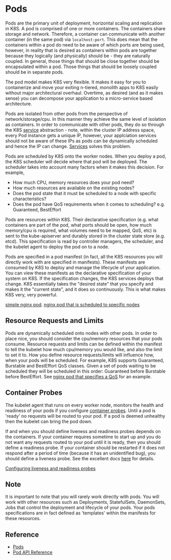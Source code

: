 # Pods #

Pods are the primary unit of deployment, horizontal scaling and replication in K8S.  A pod is comprised of one or more containers.  The containers share storage and network. Therefore, a container can communicate with another container (in the same pod) via ``localhost:port``.  This does mean that the containers within a pod do need to be aware of which ports are being used, however, in reality that is desired as containers within pods are together because they logically (and physically) should be - they are naturally coupled.  In general, those things that should be close together should be encapsulated within a pod.  Those things that should be loosely coupled should be in separate pods.

The pod model makes K8S very flexible.  It makes it easy for you to containerize and move your exiting n-tiered, monolith apps to K8S easily without major architectural overhaul.  Overtime, as desired (and as it makes sense) you can decompose your application to a micro-service based architecture.

Pods are isolated from other pods from the perspective of network/storage/cpu.  In this manner they achieve the same level of isolation as containers.  In order to communicate with other pods, they do so through the K8S [service](../services/README.md) abstraction - note, within the cluster IP address space, every Pod instance gets a unique IP, however, your applciation services should not be aware of these IPs as pods can be dynamically scheduled and hence the IP can change. [Services](../services/README.md) solves this problem.

Pods are scheduled by K8S onto the worker nodes.  When you deploy a pod, the K8S scheduler will decide where that pod will be deployed.  The scheduler takes into account many factors when it makes this decision.  For example, 
* How much CPU, memory resources does your pod need?
* How much resources are available on the existing nodes?
* Does the pod state that it must be scheduled to a node with specific characteristics?
* Does the pod have QoS requirements when it comes to scheduling? e.g. Guaranteed, BestEffort

Pods are resources within K8S.  Their declarative specification (e.g. what containers are part of the pod, what ports should be open, how much memory/cpu is required, what volumes need to be mapped, QoS, etc) is sent to the kube-apiserver and durably stored in the cluster state store (e.g. etcd).  This specification is read by controller managers, the scheduler, and the kubelet agent to deploy the pod on to a node.  

Pods are specified in a pod manifest (in fact, all the K8S resources you will directly work with are specified in manifests).  These manifests are consumed by K8S to deploy and manage the lifecycle of your application.  You can view these manifests as the declarative specification of your system on K8S. If the specification changes, the K8S services deploys that change.  K8S essentially takes the "desired state" that you specify and makes it the "current state", and it does so continuously.  This is what makes K8S very, very powerful.

[simple nginx pod](./nginx.yml).
[nginx pod that is scheduled to specific nodes](./nginx-scheduling.yml)

## Resource Requests and Limits ##

Pods are dynamically scheduled onto nodes with other pods.  In order to place nice, you should consider the cpu/memory resources that your pods consume.  Resource requests and limits can be defined within the manifest to tell the kubelet how much cpu/memory you would like, and also the limit to set it to.  How you define resource requests/limits will influence how, when your pods will be scheduled.  For example, K8S supports Guaranteed, Burstable and BestEffort QoS classes.  Given a set of pods waiting to be scheduled they will be scheduled in this order: Guaranteed before Burstable before BestEffort.  See [nginx pod that specifies a QoS](./nginx-qos.yml) for an example.

## Container Probes ##

The kubelet agent that runs on every worker node, monitors the health and readiness of your pods if you configure [container probes](https://kubernetes.io/docs/concepts/workloads/pods/pod-lifecycle/#container-probes).  Until a pod is 'ready' no requests will be routed to your pod.  If a pod is deemed unhealthy then the kubelet can bring the pod down.  

If and when you should define liveness and readiness probes depends on the containers.  If your container requires sometime to start up and you do not want any requests routed to your pod until it is ready, then you should define a readiness probe.  If your container should be restarted if it does not respond after a period of time (because it has an unidentified bug), you should define a liveness probe.  See the excellent docs [here](https://kubernetes.io/docs/tasks/configure-pod-container/configure-liveness-readiness-probes/) for details.

[Configuring liveness and readiness probes](./http-liveness.yml)

## Note ##
It is important to note that you will rarely work directly with pods.  You will work with other resources such as Deployments, StatefulSets, DaemonSets, Jobs that control the deployment and lifecycle of your pods.  Your pods specifications are in fact defined as 'templates' within the manifests for these resources.

## Reference ##

* [Pods](https://kubernetes.io/docs/concepts/workloads/pods/pod/)
* [Pod API Reference](https://kubernetes.io/docs/api-reference/v1.8/#pod-v1-core)

